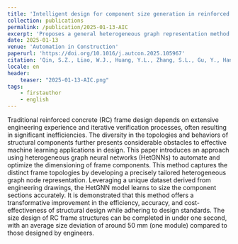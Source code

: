 ```yaml
---
title: 'Intelligent design for component size generation in reinforced concrete frame structures using heterogeneous graph neural networks'
collection: publications
permalink: /publication/2025-01-13-AIC
excerpt: 'Proposes a general heterogeneous graph representation method for RC frame structures capturing intrinsic properties and topological relationships. Develops an efficient method using HetGNN to determine the sectional sizes of RC frame structures within one second.'
date: 2025-01-13
venue: 'Automation in Construction'
paperurl: 'https://doi.org/10.1016/j.autcon.2025.105967'
citation: 'Qin, S.Z., Liao, W.J., Huang, Y.L., Zhang, S.L., Gu, Y., Han, J., Lu, X.Z., 2025. Intelligent design for component size generation in reinforced concrete frame structures using heterogeneous graph neural networks. Automation in Construction 171, 105967. https://doi.org/10.1016/j.autcon.2025.105967'
locale: en
header:
    teaser: "2025-01-13-AIC.png"
tags: 
    - firstauthor
    - english
---
```


Traditional reinforced concrete (RC) frame design depends on extensive engineering experience and iterative verification processes, often resulting in significant inefficiencies. The diversity in the topologies and behaviors of structural components further presents considerable obstacles to effective machine learning applications in design. This paper introduces an approach using heterogeneous graph neural networks (HetGNNs) to automate and optimize the dimensioning of frame components. This method captures the distinct frame topologies by developing a precisely tailored heterogeneous graph node representation. Leveraging a unique dataset derived from engineering drawings, the HetGNN model learns to size the component sections accurately. It is demonstrated that this method offers a transformative improvement in the efficiency, accuracy, and cost-effectiveness of structural design while adhering to design standards. The size design of RC frame structures can be completed in under one second, with an average size deviation of around 50 mm (one module) compared to those designed by engineers.